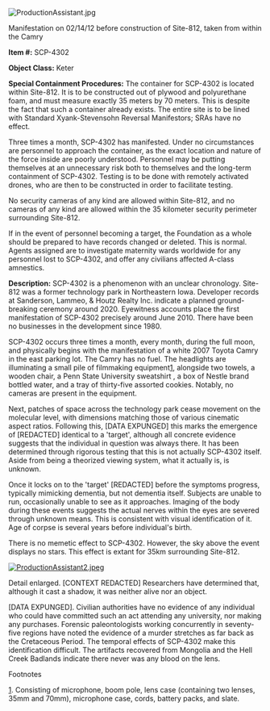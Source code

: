 ![ProductionAssistant.jpg](http://scp-wiki.wdfiles.com/local--files/scp-4302/ProductionAssistant.jpg)

Manifestation on 02/14/12 before construction of Site-812, taken from within the Camry

**Item #:** SCP-4302

**Object Class:** Keter

**Special Containment Procedures:** The container for SCP-4302 is located within Site-812. It is to be constructed out of plywood and polyurethane foam, and must measure exactly 35 meters by 70 meters. This is despite the fact that such a container already exists. The entire site is to be lined with Standard Xyank-Stevensohn Reversal Manifestors; SRAs have no effect.

Three times a month, SCP-4302 has manifested. Under no circumstances are personnel to approach the container, as the exact location and nature of the force inside are poorly understood. Personnel may be putting themselves at an unnecessary risk both to themselves and the long-term containment of SCP-4302. Testing is to be done with remotely activated drones, who are then to be constructed in order to facilitate testing.

No security cameras of any kind are allowed within Site-812, and no cameras of any kind are allowed within the 35 kilometer security perimeter surrounding Site-812.

If in the event of personnel becoming a target, the Foundation as a whole should be prepared to have records changed or deleted. This is normal. Agents assigned are to investigate maternity wards worldwide for any personnel lost to SCP-4302, and offer any civilians affected A-class amnestics.

**Description:** SCP-4302 is a phenomenon with an unclear chronology. Site-812 was a former technology park in Northeastern Iowa. Developer records at Sanderson, Lammeo, & Houtz Realty Inc. indicate a planned ground-breaking ceremony around 2020. Eyewitness accounts place the first manifestation of SCP-4302 precisely around June 2010. There have been no businesses in the development since 1980.

SCP-4302 occurs three times a month, every month, during the full moon, and physically begins with the manifestation of a white 2007 Toyota Camry in the east parking lot. The Camry has no fuel. The headlights are illuminating a small pile of filmmaking equipment[1](javascript:;), alongside two towels, a wooden chair, a Penn State University sweatshirt , a box of Nestle brand bottled water, and a tray of thirty-five assorted cookies. Notably, no cameras are present in the equipment.

Next, patches of space across the technology park cease movement on the molecular level, with dimensions matching those of various cinematic aspect ratios. Following this, \[DATA EXPUNGED\] this marks the emergence of \[REDACTED\] identical to a 'target', although all concrete evidence suggests that the individual in question was always there. It has been determined through rigorous testing that this is not actually SCP-4302 itself. Aside from being a theorized viewing system, what it actually is, is unknown.

Once it locks on to the 'target' \[REDACTED\] before the symptoms progress, typically mimicking dementia, but not dementia itself. Subjects are unable to run, occasionally unable to see as it approaches. Imaging of the body during these events suggests the actual nerves within the eyes are severed through unknown means. This is consistent with visual identification of it. Age of corpse is several years before individual's birth.

There is no memetic effect to SCP-4302. However, the sky above the event displays no stars. This effect is extant for 35km surrounding Site-812.

[![ProductionAssistant2.jpeg](http://scp-wiki.wdfiles.com/local--resized-images/scp-4302/ProductionAssistant2.jpeg/medium.jpg)](http://scp-wiki.wdfiles.com/local--files/scp-4302/ProductionAssistant2.jpeg)

Detail enlarged. \[CONTEXT REDACTED\] Researchers have determined that, although it cast a shadow, it was neither alive nor an object.

\[DATA EXPUNGED\]. Civilian authorities have no evidence of any individual who could have committed such an act attending any university, nor making any purchases. Forensic paleontologists working concurrently in seventy-five regions have noted the evidence of a murder stretches as far back as the Cretaceous Period. The temporal effects of SCP-4302 make this identification difficult. The artifacts recovered from Mongolia and the Hell Creek Badlands indicate there never was any blood on the lens.

Footnotes

[1](javascript:;). Consisting of microphone, boom pole, lens case (containing two lenses, 35mm and 70mm), microphone case, cords, battery packs, and slate.